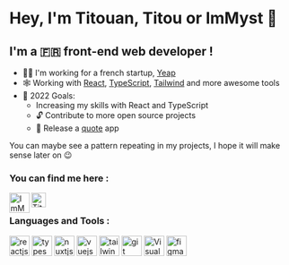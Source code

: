 # Hey, I'm Titouan, Titou or ImMyst 👋
## I'm a 🇫🇷 front-end web developer !

- 👨‍💻 I'm working for a french startup, [Yeap][yeap]
- 🕸 Working with [React][react], [TypeScript][typescript], [Tailwind][tailwind] and more awesome tools
- 🥅 2022 Goals:
  - Increasing my skills with React and TypeScript
  - 🔓 Contribute to more open source projects
  - 📜 Release a [quote][kuotes] app

You can maybe see a pattern repeating in my projects, I hope it will make sense later on 😉

### You can find me here :

[<img align="left" alt="ImMyst | Twitter" width="36px" src="https://cdn.worldvectorlogo.com/logos/twitter-6.svg">][twitter]
[<img align="left" alt="Titouan Galvani | LinkedIn" width="26px" src="https://cdn.worldvectorlogo.com/logos/linkedin-icon-2.svg" />][linkedin]

<br />

### Languages and Tools :

<p align="left">
  <img src="https://cdn.worldvectorlogo.com/logos/react-2.svg" alt="reactjs" width="36" height="36"/>
  <img src="https://cdn.worldvectorlogo.com/logos/typescript.svg" alt="typescriptlang" width="36" height="36"/>
  <img src="https://cdn.worldvectorlogo.com/logos/nuxt-2.svg" alt="nuxtjs" width="36" height="36"/>
  <img src="https://cdn.worldvectorlogo.com/logos/vue-9.svg" alt="vuejs" width="36" height="36"/>
  <img src="https://cdn.worldvectorlogo.com/logos/tailwind-css-2.svg" alt="tailwind" width="36" height="36"/>
  <img src="https://cdn.worldvectorlogo.com/logos/git-icon.svg" alt="git" width="36" height="36"/>
  <img alt="Visual Studio Code" width="36" height="36" src="https://cdn.worldvectorlogo.com/logos/visual-studio-code-1.svg"/>
  <img src="https://cdn.worldvectorlogo.com/logos/figma-1.svg" alt="figma" width="36" height="36"/> 
</p>

[yeap]: https://yeap.ai
[kuotes]: https://github.com/immyst/kuotes
[react]: https://fr.reactjs.org/
[typescript]: https://typescriptlang.org/
[tailwind]: https://tailwindcss.com
[twitter]: https://twitter.com/ImMyst_
[linkedin]: https://www.linkedin.com/in/titouan-galvani
